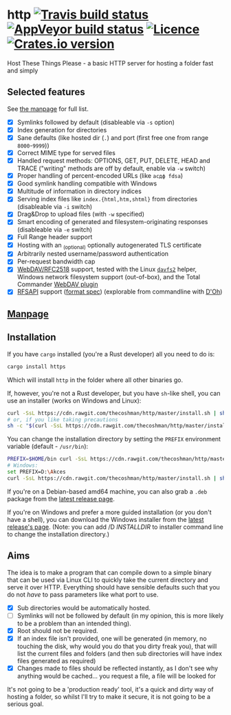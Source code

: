 # http [![Travis build status](https://travis-ci.org/thecoshman/http.svg)](https://travis-ci.org/thecoshman/http) [![AppVeyor build status](https://ci.appveyor.com/api/projects/status/7knk9lnptn1njro5?svg=true)](https://ci.appveyor.com/project/thecoshman/http) [![Licence](https://img.shields.io/badge/license-MIT-blue.svg?style=flat)](LICENSE) [![Crates.io version](https://meritbadge.herokuapp.com/https)](https://crates.io/crates/https)
Host These Things Please - a basic HTTP server for hosting a folder fast and simply

## Selected features

See [the manpage](http.md) for full list.

  * [x] Symlinks followed by default (disableable via `-s` option)
  * [x] Index generation for directories
  * [x] Sane defaults (like hosted dir (`.`) and port (first free one from range `8000`-`9999`))
  * [x] Correct MIME type for served files
  * [x] Handled request methods: OPTIONS, GET, PUT, DELETE, HEAD and TRACE ("writing" methods are off by default, enable via `-w` switch)
  * [x] Proper handling of percent-encoded URLs (like `асдф fdsa`)
  * [x] Good symlink handling compatible with Windows
  * [x] Multitude of information in directory indices
  * [x] Serving index files like `index.{html,htm,shtml}` from directories (disableable via `-i` switch)
  * [x] Drag&Drop to upload files (with `-w` specified)
  * [x] Smart encoding of generated and filesystem-originating responses (disableable via `-e` switch)
  * [x] Full Range header support
  * [x] Hosting with an <sub>(optional)</sub> optionally autogenerated TLS certificate
  * [x] Arbitrarily nested username/password authentication
  * [x] Per-request bandwidth cap
  * [x] [WebDAV/RFC2518](https://tools.ietf.org/html/rfc2518) support, tested with the Linux [`davfs2`](http://savannah.nongnu.org/projects/davfs2) helper, Windows network filesystem support (out-of-box), and the Total Commander [WebDAV plugin](https://www.ghisler.com/plugins.htm)
  * [x] [RFSAPI](https://github.com/nabijaczleweli/rfsapi-rs) support ([format spec](https://rawcdn.githack.com/nabijaczleweli/rfsapi-rs/doc/rfsapi/index.html#format-spec)) (explorable from commandline with [D'Oh](https://github.com/thecoshman/doh))

## [Manpage](http.md)

## Installation

If you have `cargo` installed (you're a Rust developer) all you need to do is:

```sh
cargo install https
```

Which will install `http` in the folder where all other binaries go.

If, however, you're not a Rust developer, but you have `sh`-like shell, you can use an installer (works on Windows and Linux):

```sh
curl -SsL https://cdn.rawgit.com/thecoshman/http/master/install.sh | sh
# or, if you like taking precautions
sh -c "$(curl -SsL https://cdn.rawgit.com/thecoshman/http/master/install.sh)"
```

You can change the installation directory by setting the `PREFIX` environment variable (default - `/usr/bin`):

```sh
PREFIX=$HOME/bin curl -SsL https://cdn.rawgit.com/thecoshman/http/master/install.sh | sh
# Windows:
set PREFIX=D:\Akces
curl -SsL https://cdn.rawgit.com/thecoshman/http/master/install.sh | sh
```

If you're on a Debian-based amd64 machine, you can also grab a `.deb` package from the [latest release page](https://github.com/thecoshman/http/releases/latest).

If you're on Windows and prefer a more guided installation (or you don't have a shell),
you can download the Windows installer from the [latest release's page](https://github.com/thecoshman/http/releases/latest).
(Note: you can add /D *INSTALLDIR* to installer command line to change the installation directory.)

## Aims
The idea is to make a program that can compile down to a simple binary that can be used via Linux CLI to quickly take the current directory and serve it over HTTP. Everything should have sensible defaults such that you do not *have* to pass parameters like what port to use.

  * [x] Sub directories would be automatically hosted.
  * [ ] Symlinks will not be followed by default (in my opinion, this is more likely to be a problem than an intended thing).
  * [x] Root should not be required.
  * [x] If an index file isn't provided, one will be generated (in memory, no touching the disk, why would you do that you dirty freak you), that will list the current files and folders (and then sub directories will have index files generated as required)
  * [x] Changes made to files should be reflected instantly, as I don't see why anything would be cached... you request a file, a file will be looked for

It's not going to be a 'production ready' tool, it's a quick and dirty way of hosting a folder, so whilst I'll try to make it secure, it is not going to be a serious goal.

